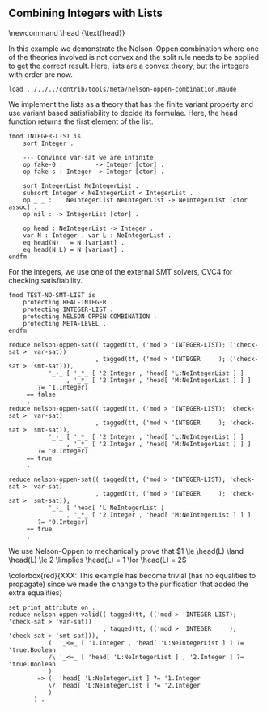 Combining Integers with Lists
-----------------------------

\newcommand \head {\text{head}}

In this example we demonstrate the Nelson-Oppen combination where one of the theories involved is
not convex and the split rule needs to be applied to get the correct result. Here, lists are a
convex theory, but the integers with order are now.

```test
load ../../../contrib/tools/meta/nelson-oppen-combination.maude
```

We implement the lists as a theory that has the finite variant property and use variant based
satisfiability to decide its formulae. Here, the head function returns the first element of the
list.

```{.test .njr-thesis}
fmod INTEGER-LIST is
    sort Integer .

    --- Convince var-sat we are infinite
    op fake-0 :         -> Integer [ctor] .
    op fake-s : Integer -> Integer [ctor] .

    sort IntegerList NeIntegerList .
    subsort Integer < NeIntegerList < IntegerList .
    op _ _ :    NeIntegerList NeIntegerList -> NeIntegerList [ctor assoc] .
    op nil : -> IntegerList [ctor] .

    op head : NeIntegerList -> Integer .
    var N : Integer . var L : NeIntegerList .
    eq head(N)   = N [variant] .
    eq head(N L) = N [variant] .
endfm
```

For the integers, we use one of the external SMT solvers, CVC4 for checking satisfiability.

```test
fmod TEST-NO-SMT-LIST is
    protecting REAL-INTEGER .
    protecting INTEGER-LIST .
    protecting NELSON-OPPEN-COMBINATION .
    protecting META-LEVEL .
endfm

reduce nelson-oppen-sat(( tagged(tt, ('mod > 'INTEGER-LIST); ('check-sat > 'var-sat))
                        , tagged(tt, ('mod > 'INTEGER     ); ('check-sat > 'smt-sat))),
           '_-_ [ '_*_ [ '2.Integer , 'head[ 'L:NeIntegerList ] ]
                , '_*_ [ '2.Integer , 'head[ 'M:NeIntegerList ] ] ]
        ?= '1.Integer)
     == false
     .
reduce nelson-oppen-sat(( tagged(tt, ('mod > 'INTEGER-LIST); 'check-sat > 'var-sat)
                        , tagged(tt, ('mod > 'INTEGER     ); 'check-sat > 'smt-sat)),
           '_-_ [ '_*_ [ '2.Integer , 'head[ 'L:NeIntegerList ] ]
                , '_*_ [ '2.Integer , 'head[ 'M:NeIntegerList ] ] ]
        ?= '0.Integer)
     == true
     .

reduce nelson-oppen-sat(( tagged(tt, ('mod > 'INTEGER-LIST); 'check-sat > 'var-sat)
                        , tagged(tt, ('mod > 'INTEGER     ); 'check-sat > 'smt-sat)),
           '_-_ [ 'head[ 'L:NeIntegerList ]
                , '_*_ [ '2.Integer , 'head[ 'M:NeIntegerList ] ] ]
        ?= '0.Integer)
     == true
     .
```

We use Nelson-Oppen to mechanically prove that
$1 \le \head(L) \land
\head(L) \le 2
\limplies \head(L) = 1 \lor \head(L) = 2$

\colorbox{red}{XXX: This example has become trivial (has no equalities to propagate) since we made the change to
the purification that added the extra equalities}

``` {.test .njr-thesis}
set print attribute on .
reduce nelson-oppen-valid(( tagged(tt, (('mod > 'INTEGER-LIST); 'check-sat > 'var-sat))
                          , tagged(tt, (('mod > 'INTEGER     ); 'check-sat > 'smt-sat))),
           (  '_<=_ [ '1.Integer , 'head[ 'L:NeIntegerList ] ] ?= 'true.Boolean
           /\ '_<=_ [ 'head[ 'L:NeIntegerList ] , '2.Integer ] ?= 'true.Boolean
           )
        => (  'head[ 'L:NeIntegerList ] ?= '1.Integer
           \/ 'head[ 'L:NeIntegerList ] ?= '2.Integer
           )
       ) .
```

